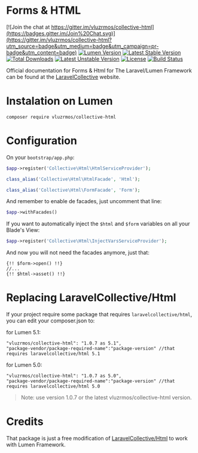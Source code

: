 # Forms & HTML

[![Join the chat at https://gitter.im/vluzrmos/collective-html](https://badges.gitter.im/Join%20Chat.svg)](https://gitter.im/vluzrmos/collective-html?utm_source=badge&utm_medium=badge&utm_campaign=pr-badge&utm_content=badge)
[![Lumen Version](https://img.shields.io/badge/Lumen-5.0%20%7C%205.1-orange.svg)](https://packagist.org/packages/vluzrmos/collective-html) 
[![Latest Stable Version](https://poser.pugx.org/vluzrmos/collective-html/v/stable)](https://packagist.org/packages/vluzrmos/collective-html) [![Total Downloads](https://poser.pugx.org/vluzrmos/collective-html/downloads)](https://packagist.org/packages/vluzrmos/collective-html) [![Latest Unstable Version](https://poser.pugx.org/vluzrmos/collective-html/v/unstable)](https://packagist.org/packages/vluzrmos/collective-html) [![License](https://poser.pugx.org/vluzrmos/collective-html/license)](https://packagist.org/packages/vluzrmos/collective-html) [![Build Status](https://travis-ci.org/vluzrmos/collective-html.svg?branch=master)](https://travis-ci.org/vluzrmos/collective-html) 

Official documentation for Forms & Html for The Laravel/Lumen Framework can be found at the [LaravelCollective](http://laravelcollective.com/docs/master/html) website.

# Instalation on Lumen

    composer require vluzrmos/collective-html

# Configuration 

On your `bootstrap/app.php`:

```php
$app->register('Collective\Html\HtmlServiceProvider');

class_alias('Collective\Html\HtmlFacade', 'Html');

class_alias('Collective\Html\FormFacade', 'Form');
```

And remember to enable de facades, just uncomment that line:

```php
$app->withFacades()
```

If you want to automatically inject the `$html` and `$form` variables on all your Blade's View:

```php
$app->register('Collective\Html\InjectVarsServiceProvider');
```

And now you will not need the facades anymore, just that:

```
{!! $form->open() !!}
//...
{!! $html->asset() !!}
```

# Replacing LaravelCollective/Html

If your project require some package that requires `laravelcollective/html`, you can edit your composer.json to:

for Lumen 5.1:

```
"vluzrmos/collective-html": "1.0.7 as 5.1",
"package-vendor/package-required-name":"package-version" //that requires laravelcollective/html 5.1
```

for Lumen 5.0:

```
"vluzrmos/collective-html": "1.0.7 as 5.0",
"package-vendor/package-required-name":"package-version" //that requires laravelcollective/html 5.0
```

> Note: use version 1.0.7 or the latest vluzrmos/collective-html version.

# Credits

That package is just a free modification of [LaravelCollective/Html](https://github.com/LaravelCollective/html) to work with Lumen Framework.

